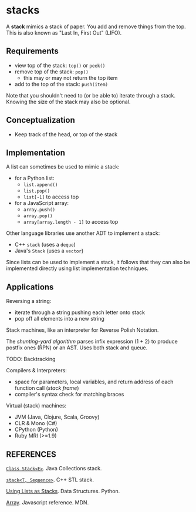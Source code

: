 stacks
======

A **stack** mimics a stack of paper.
You add and remove things from the top.
This is also known as "Last In, First Out" (LIFO).

## Requirements

- view top of the stack: `top()` or `peek()`
- remove top of the stack: `pop()`
  - this may or may not return the top item
- add to the top of the stack: `push(item)`

Note that you shouldn't need to (or be able to) iterate through a stack.
Knowing the size of the stack may also be optional.

## Conceptualization

- Keep track of the head, or top of the stack

## Implementation

A list can sometimes be used to mimic a stack:
- for a Python list:
  - `list.append()`
  - `list.pop()`
  - `list[-1]` to access top
- for a JavaScript array:
  - `array.push()`
  - `array.pop()`
  - `array[array.length - 1]` to access top

Other language libraries use another ADT to implement a stack:
- C++ `stack` (uses a `deque`)
- Java's `Stack` (uses a `vector`)

Since lists can be used to implement a stack, it follows that they can also be implemented directly using list implementation techniques.

## Applications

Reversing a string: 
- iterate through a string pushing each letter onto stack
- pop off all elements into a new string

Stack machines, like an interpreter for Reverse Polish Notation.

The _shunting-yard algorithm_ parses infix expression (1 + 2) to produce postfix ones (RPN) or an AST. Uses both stack and queue.

TODO: Backtracking

Compilers & Interpreters:
- space for parameters, local variables, and return address of each function call (_stack frame_)
- compiler's syntax check for matching braces

Virtual (stack) machines:
- JVM (Java, Clojure, Scala, Groovy)
- CLR & Mono (C#)
- CPython (Python)
- Ruby MRI (>=1.9)

## REFERENCES

[`Class Stack<E>`](https://docs.oracle.com/javase/7/docs/api/java/util/Stack.html). Java Collections stack.

[`stack<T, Sequence>`](http://www.sgi.com/tech/stl/stack.html). C++ STL stack.

[Using Lists as Stacks](https://docs.python.org/2/tutorial/datastructures.html#using-lists-as-stacks). Data Structures. Python.

[Array](https://developer.mozilla.org/en-US/docs/Web/JavaScript/Reference/Global_Objects/Array). Javascript reference. MDN.
